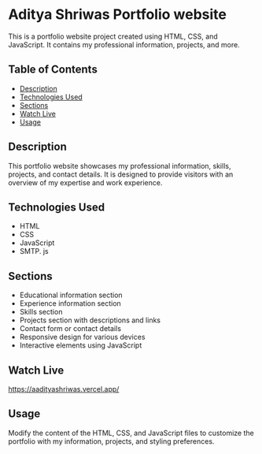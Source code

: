 ﻿# Aditya Shriwas Portfolio website

This is a portfolio website project created using HTML, CSS, and JavaScript. It contains my professional information, projects, and more.

## Table of Contents

- [Description](#description)
- [Technologies Used](#technologies-used)
- [Sections](#sections)
- [Watch Live](#watch-live)
- [Usage](#usage)


## Description

This portfolio website showcases my professional information, skills, projects, and contact details. It is designed to provide visitors with an overview of my expertise and work experience.

## Technologies Used

- HTML
- CSS
- JavaScript
- SMTP. js

## Sections

- Educational information section
- Experience information section
- Skills section
- Projects section with descriptions and links
- Contact form or contact details
- Responsive design for various devices
- Interactive elements using JavaScript

## Watch Live

https://aadityashriwas.vercel.app/

## Usage

Modify the content of the HTML, CSS, and JavaScript files to customize the portfolio with my information, projects, and styling preferences.
